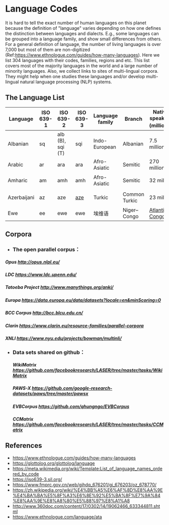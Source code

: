 # Language Codes

It is hard to tell the exact number of human languages on this planet because the definition of "language" varies depending on how one defines the distinction between languages and dialects. E.g., some languages can be grouped into a language family, and show small differences from others. For a general definition of language, the number of living languages is over 7,000 but most of them are non-digitized (Ref:https://www.ethnologue.com/guides/how-many-languages). Here we list 304 languages with their codes, families, regions and etc. This list covers most of the majority languages in the world and a large number of minority languages. Also, we collect links to sites of multi-lingual corpora. They might help when one studies these languages and/or develop multi-lingual natural language processing (NLP) systems.

## The Language List
| Language    | ISO 639-1 | ISO 639-2        | ISO 639-3                                                    | Language family | Branch                                                       | Native speakers (million） | Chinese name |
| ----------- | --------- | ---------------- | ------------------------------------------------------------ | --------------- | ------------------------------------------------------------ | -------------------------- | ------------ |
| Albanian    | sq        | alb (B), sqi (T) | sqi                                                          | Indo-European   | Albanian                                                     | 7.5 million                | 阿尔巴尼亚语 |
| Arabic      | ar        | ara              | ara                                                          | Afro-Asiatic    | Semitic                                                      | 270 million                | 阿拉伯语     |
| Amharic     | am        | amh              | amh                                                          | Afro-Asiatic    | Semitic                                                      | 32 million                 | 阿姆哈拉语   |
| Azerbaijani | az        | aze              | [aze](https://www.loc.gov/standards/iso639-2/php/langcodes_name.php?code_ID=39) | Turkic          | Common Turkic                                                | 23 million                 | 阿塞拜疆语   |
| Ewe         | ee        | ewe              | ewe          |埃维语                                                | Niger–Congo     | [Atlantic-Congo](https://en.wikipedia.org/wiki/Atlantic-Congo) | 7 million                  |              |
## Corpora 
- ### The open parallel corpus：

#####          Opus 	http://opus.nlpl.eu/

#####          LDC	https://www.ldc.upenn.edu/

#####          Tatoeba Project	http://www.manythings.org/anki/

#####          Europa	https://data.europa.eu/data/datasets?locale=en&minScoring=0

#####          BCC  Corpus	http://bcc.blcu.edu.cn/

#####         Clarin	https://www.clarin.eu/resource-families/parallel-corpora

#####         XNLI	https://www.nyu.edu/projects/bowman/multinli/



- ### Data sets shared on github：

  ##### WikiMatrix	https://github.com/facebookresearch/LASER/tree/master/tasks/WikiMatrix

  ##### PAWS-X	https://github.com/google-research-datasets/paws/tree/master/pawsx

  ##### EVBCorpus	https://github.com/qhungngo/EVBCorpus

  ##### CCMatrix	https://github.com/facebookresearch/LASER/tree/master/tasks/CCMatrix
## References
- https://www.ethnologue.com/guides/how-many-languages
- https://glottolog.org/glottolog/language
- https://meta.wikimedia.org/wiki/Template:List_of_language_names_ordered_by_code
- https://iso639-3.sil.org/
- https://www.fmprc.gov.cn/web/gjhdq_676201/gj_676203/oz_678770/
- https://zh.wikipedia.org/wiki/%E4%BB%A5%E6%AF%8D%E8%AA%9E%E4%BA%BA%E5%8F%A3%E6%8E%92%E5%BA%8F%E7%9A%84%E8%AA%9E%E8%A8%80%E5%88%97%E8%A1%A8
- http://www.360doc.com/content/17/0302/14/19062466_633344811.shtml
- https://www.ethnologue.com/language/ata
